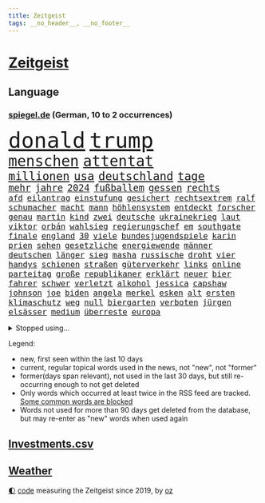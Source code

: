 ```yaml
---
title: Zeitgeist
tags: __no_header__, __no_footer__
---
```


# [Zeitgeist](https://oliz.io/zeitgeist/)

## Language

<h3><a href="https://www.spiegel.de" target="_blank">spiegel.de</a> (German, 10 to 2 occurrences)</h3>
<p style="font-family:monospace">
<span style="font-size:32pt"><a href="news_links.html#donald" class="current">donald</a></span>
<span style="font-size:32pt"><a href="news_links.html#trump" class="current">trump</a></span>
<br>
<span style="font-size:22pt"><a href="news_links.html#menschen" class="current">menschen</a></span>
<span style="font-size:22pt"><a href="news_links.html#attentat" class="current">attentat</a></span>
<br>
<span style="font-size:17pt"><a href="news_links.html#millionen" class="current">millionen</a></span>
<span style="font-size:17pt"><a href="news_links.html#usa" class="current">usa</a></span>
<span style="font-size:17pt"><a href="news_links.html#deutschland" class="current">deutschland</a></span>
<span style="font-size:17pt"><a href="news_links.html#tage" class="current">tage</a></span>
<br>
<span style="font-size:14pt"><a href="news_links.html#mehr" class="current">mehr</a></span>
<span style="font-size:14pt"><a href="news_links.html#jahre" class="current">jahre</a></span>
<span style="font-size:14pt"><a href="news_links.html#2024" class="current">2024</a></span>
<span style="font-size:14pt"><a href="news_links.html#fußballem" class="current">fußballem</a></span>
<span style="font-size:14pt"><a href="news_links.html#gessen" class="new">gessen</a></span>
<span style="font-size:14pt"><a href="news_links.html#rechts" class="current">rechts</a></span>
<br>
<span style="font-size:12pt"><a href="news_links.html#afd" class="current">afd</a></span>
<span style="font-size:12pt"><a href="news_links.html#eilantrag" class="current">eilantrag</a></span>
<span style="font-size:12pt"><a href="news_links.html#einstufung" class="current">einstufung</a></span>
<span style="font-size:12pt"><a href="news_links.html#gesichert" class="current">gesichert</a></span>
<span style="font-size:12pt"><a href="news_links.html#rechtsextrem" class="new">rechtsextrem</a></span>
<span style="font-size:12pt"><a href="news_links.html#ralf" class="current">ralf</a></span>
<span style="font-size:12pt"><a href="news_links.html#schumacher" class="current">schumacher</a></span>
<span style="font-size:12pt"><a href="news_links.html#macht" class="current">macht</a></span>
<span style="font-size:12pt"><a href="news_links.html#mann" class="current">mann</a></span>
<span style="font-size:12pt"><a href="news_links.html#höhlensystem" class="new">höhlensystem</a></span>
<span style="font-size:12pt"><a href="news_links.html#entdeckt" class="current">entdeckt</a></span>
<span style="font-size:12pt"><a href="news_links.html#forscher" class="current">forscher</a></span>
<span style="font-size:12pt"><a href="news_links.html#genau" class="current">genau</a></span>
<span style="font-size:12pt"><a href="news_links.html#martin" class="current">martin</a></span>
<span style="font-size:12pt"><a href="news_links.html#kind" class="current">kind</a></span>
<span style="font-size:12pt"><a href="news_links.html#zwei" class="current">zwei</a></span>
<span style="font-size:12pt"><a href="news_links.html#deutsche" class="current">deutsche</a></span>
<span style="font-size:12pt"><a href="news_links.html#ukrainekrieg" class="current">ukrainekrieg</a></span>
<span style="font-size:12pt"><a href="news_links.html#laut" class="current">laut</a></span>
<span style="font-size:12pt"><a href="news_links.html#viktor" class="current">viktor</a></span>
<span style="font-size:12pt"><a href="news_links.html#orbán" class="current">orbán</a></span>
<span style="font-size:12pt"><a href="news_links.html#wahlsieg" class="current">wahlsieg</a></span>
<span style="font-size:12pt"><a href="news_links.html#regierungschef" class="current">regierungschef</a></span>
<span style="font-size:12pt"><a href="news_links.html#em" class="current">em</a></span>
<span style="font-size:12pt"><a href="news_links.html#southgate" class="current">southgate</a></span>
<span style="font-size:12pt"><a href="news_links.html#finale" class="current">finale</a></span>
<span style="font-size:12pt"><a href="news_links.html#england" class="current">england</a></span>
<span style="font-size:12pt"><a href="news_links.html#30" class="current">30</a></span>
<span style="font-size:12pt"><a href="news_links.html#viele" class="current">viele</a></span>
<span style="font-size:12pt"><a href="news_links.html#bundesjugendspiele" class="new">bundesjugendspiele</a></span>
<span style="font-size:12pt"><a href="news_links.html#karin" class="current">karin</a></span>
<span style="font-size:12pt"><a href="news_links.html#prien" class="current">prien</a></span>
<span style="font-size:12pt"><a href="news_links.html#sehen" class="current">sehen</a></span>
<span style="font-size:12pt"><a href="news_links.html#gesetzliche" class="current">gesetzliche</a></span>
<span style="font-size:12pt"><a href="news_links.html#energiewende" class="current">energiewende</a></span>
<span style="font-size:12pt"><a href="news_links.html#männer" class="current">männer</a></span>
<span style="font-size:12pt"><a href="news_links.html#deutschen" class="current">deutschen</a></span>
<span style="font-size:12pt"><a href="news_links.html#länger" class="current">länger</a></span>
<span style="font-size:12pt"><a href="news_links.html#sieg" class="current">sieg</a></span>
<span style="font-size:12pt"><a href="news_links.html#masha" class="new">masha</a></span>
<span style="font-size:12pt"><a href="news_links.html#russische" class="current">russische</a></span>
<span style="font-size:12pt"><a href="news_links.html#droht" class="current">droht</a></span>
<span style="font-size:12pt"><a href="news_links.html#vier" class="current">vier</a></span>
<span style="font-size:12pt"><a href="news_links.html#handys" class="current">handys</a></span>
<span style="font-size:12pt"><a href="news_links.html#schienen" class="current">schienen</a></span>
<span style="font-size:12pt"><a href="news_links.html#straßen" class="current">straßen</a></span>
<span style="font-size:12pt"><a href="news_links.html#güterverkehr" class="new">güterverkehr</a></span>
<span style="font-size:12pt"><a href="news_links.html#links" class="current">links</a></span>
<span style="font-size:12pt"><a href="news_links.html#online" class="current">online</a></span>
<span style="font-size:12pt"><a href="news_links.html#parteitag" class="current">parteitag</a></span>
<span style="font-size:12pt"><a href="news_links.html#große" class="current">große</a></span>
<span style="font-size:12pt"><a href="news_links.html#republikaner" class="current">republikaner</a></span>
<span style="font-size:12pt"><a href="news_links.html#erklärt" class="current">erklärt</a></span>
<span style="font-size:12pt"><a href="news_links.html#neuer" class="current">neuer</a></span>
<span style="font-size:12pt"><a href="news_links.html#bier" class="current">bier</a></span>
<span style="font-size:12pt"><a href="news_links.html#fahrer" class="current">fahrer</a></span>
<span style="font-size:12pt"><a href="news_links.html#schwer" class="current">schwer</a></span>
<span style="font-size:12pt"><a href="news_links.html#verletzt" class="current">verletzt</a></span>
<span style="font-size:12pt"><a href="news_links.html#alkohol" class="current">alkohol</a></span>
<span style="font-size:12pt"><a href="news_links.html#jessica" class="current">jessica</a></span>
<span style="font-size:12pt"><a href="news_links.html#capshaw" class="new">capshaw</a></span>
<span style="font-size:12pt"><a href="news_links.html#johnson" class="current">johnson</a></span>
<span style="font-size:12pt"><a href="news_links.html#joe" class="current">joe</a></span>
<span style="font-size:12pt"><a href="news_links.html#biden" class="current">biden</a></span>
<span style="font-size:12pt"><a href="news_links.html#angela" class="current">angela</a></span>
<span style="font-size:12pt"><a href="news_links.html#merkel" class="current">merkel</a></span>
<span style="font-size:12pt"><a href="news_links.html#esken" class="current">esken</a></span>
<span style="font-size:12pt"><a href="news_links.html#alt" class="current">alt</a></span>
<span style="font-size:12pt"><a href="news_links.html#ersten" class="current">ersten</a></span>
<span style="font-size:12pt"><a href="news_links.html#klimaschutz" class="current">klimaschutz</a></span>
<span style="font-size:12pt"><a href="news_links.html#weg" class="current">weg</a></span>
<span style="font-size:12pt"><a href="news_links.html#null" class="current">null</a></span>
<span style="font-size:12pt"><a href="news_links.html#biergarten" class="current">biergarten</a></span>
<span style="font-size:12pt"><a href="news_links.html#verboten" class="current">verboten</a></span>
<span style="font-size:12pt"><a href="news_links.html#jürgen" class="current">jürgen</a></span>
<span style="font-size:12pt"><a href="news_links.html#elsässer" class="new">elsässer</a></span>
<span style="font-size:12pt"><a href="news_links.html#medium" class="current">medium</a></span>
<span style="font-size:12pt"><a href="news_links.html#überreste" class="current">überreste</a></span>
<span style="font-size:12pt"><a href="news_links.html#europa" class="current">europa</a></span>
</p>
<details>
<summary>Stopped using...</summary>
<p class="former" style="font-size:12pt">
magdeburg(1364) bekannten(1363) hervor(1363) privaten(1363) schatten(1363) teheran(1363) arbeitsplatz(1362) humanitäre(1362) prüfung(1362) gegenseitig(1361) la(1361) verschoben(1361) 2015(1360) aufnehmen(1360) maß(1360) vermehrt(1360) mai(1359) vergewaltigung(1359) bundespolizei(1358) fußballquiz(1358) kauf(1358) kriminelle(1358) untersuchungshaft(1358) abgang(1357) also(1357) befürchten(1357) entschädigung(1357) halben(1357) signal(1357) stellte(1357) strengere(1357) verhaftet(1357) worauf(1357) 2019(1356) bayerische(1356) brücke(1356) englischen(1356) kommunen(1356) scheinen(1356) scheiterte(1356) usaußenminister(1356) verbraucherschützer(1356) verluste(1356) wolfgang(1356) 31(1355) alternativen(1355) athleten(1355) forderte(1355) gemeinde(1355) könne(1355) liga(1355) meinem(1355) riesige(1355) west(1355) bus(1354) reduziert(1354) terroristen(1354) absturz(1353) betroffenen(1353) christine(1353) fuß(1353) lars(1353) sports(1353) super(1353) verbietet(1353) abstimmen(1352) mario(1352) meldete(1352) weder(1352) käufer(1351) ließen(1351) tore(1351) vertreter(1351) drohungen(1350) gebaut(1350) nahezu(1350) pflanzen(1350) augsburg(1349) 500(1348) fließt(1348) vorstellen(1348) überraschung(1348) gesetze(1347) verbände(1347) üben(1347) aufgenommen(1346) berater(1346) büro(1346) informationen(1346) bewährungsstrafe(1345) zugelassen(1345) ordnung(1344) genauso(1343) juristisch(1343) beiträge(1340) staffel(1340) claudia(1339) matthias(1339) führenden(1337) herz(1336) ausgesetzt(1333) nationalen(1333) papier(1333) angehörige(1331) abstieg(1329) bundesverfassungsgericht(1329) umgeht(1329) vfb(1329) reduzieren(1328) ältere(1326) möglichkeiten(1322) provoziert(1320) energie(1313) startup(1309) karlsruhe(1302) blinken(1295) schadensersatz(1295) umbau(1263) verlag(1163) banken(1159) unfälle(1142) ausbildung(1116) lebensmitteln(1091) verbunden(1078) verurteilung(1074) las(1070) vegas(1064) weibliche(1057) erscheint(1055) kameras(1050) befürwortet(1049) erkrankte(1040) diebe(1020) getöteten(1017) gesetzentwurf(1014) nfl(1007) millionenhöhe(1001) strackzimmermann(983) energiekrise(981) oppositionsführer(973) methode(961) kiews(944) tradition(939) diskussionen(938) schloss(930) symbol(908) inhalte(902) ring(896) sankt(892) helikopter(885) 2014(875) westens(868) fehlverhalten(867) gestärkt(849) erneuerbare(835) empfang(834) hochrangigen(834) söhne(834) kriegsbeginn(826) starkes(821) wiederaufbau(820) wall(814) zusätzlich(808) ufer(797) aufeinander(787) unterliegt(778) suchte(771) 8(763) französischer(755) grundschule(747) misshandelt(746) youtube(746) vermissten(742) finde(734) wozu(733) extra(720) zuhause(717) legal(716) antony(702) scheiden(700) moderator(696) pleiten(691) werben(689) ganzes(688) führten(684) schickte(672) träumt(672) missverständnis(670) banden(665) dunkle(655) beobachter(647) verbleib(645) grenzgebiet(641) ausgegeben(628) abgestimmt(625) kohl(617) abbruch(616) desinformation(614) sam(609) befragung(604) leere(604) flugabwehr(597) general(597) human(597) suisse(592) ausgemacht(587) vorbereitung(573) überprüfen(573) mächtige(567) petersburg(566) hinnehmen(561) größeren(559) überstanden(554) eva(551) gegründet(550) vergab(548) gelder(543) emotionale(538) rüstet(535) bremst(518) gravierende(514) niederländischen(512) rechtsaußen(510) bildet(508) geständnis(507) umdenken(507) aktive(500) 2007(498) bär(498) generäle(496) lokale(495) 150000(494) vereinten(485) stürme(483) zukünftig(476) laden(474) germany(473) anlagen(472) kreuz(472) jugend(468) bestreiten(464) überwunden(463) schließung(462) sommerspielen(462) lübeck(461) bundesligist(460) angelegenheit(459) geflüchtet(459) existenz(456) spiegeltalk(456) tätern(451) taiwans(449) linkspartei(448) veröffentlichte(444) italiener(442) geisel(441) kleinflugzeug(437) wärmepumpe(434) lebenszeichen(433) ost(432) vergeltung(422) überfahren(422) schief(420) bka(418) arabischen(415) gästen(415) seniorin(415) anschlägen(408) gelernt(408) terrorgruppe(402) watch(402) vergleicht(399) achtjährige(391) soldatinnen(391) cool(387) unterschied(384) wirtschaftlich(384) tropfen(383) schlucht(381) liter(380) zügen(377) missstände(375) zwischenfall(371) vorlegen(365) weile(365) 30jähriger(364) delegation(363) nationalteam(363) weisen(362) architekten(359) schwedens(359) allgäu(357) essener(357) händen(357) geschlossene(353) selbstbewusst(351) erderwärmung(350) 36(348) thrones(348) perfide(346) warmen(346) zutaten(346) klingbeil(342) kriegsende(341) angefeindet(337) ernste(337) angabe(334) geglückt(329) exemplar(328) geöffnet(328) netanyahus(328) unerwartete(325) verschlechtert(324) kanzlerpartei(322) niemanden(322) meyer(321) südkoreanische(321) militärhilfe(318) digitalen(317) uber(315) chancenlos(314) leinwand(309) hall(307) betrachten(306) posts(304) flüsse(302) karrierecoach(301) spezialeinheit(299) goldenen(298) abhalten(297) arena(297) block(297) hühner(296) vorgang(294) dallas(286) aserbaidschan(285) chile(285) jugendstrafe(283) digitaler(282) hymne(282) jahreszeit(281) milliardenhilfen(280) erinnerungskultur(279) fußballweltmeister(278) bequem(277) zusammengestoßen(271) längerem(269) schlicht(268) besetzung(266) continental(265) einiger(264) journal(264) lahmgelegt(264) popkultur(264) 85(263) sanierung(262) ablehnung(261) hackerangriff(260) klarheit(260) kritischen(260) 22jährige(259) klassischen(258) terzić(258) erkenntnissen(251) saarbrücken(251) terrorangriff(251) götze(250) neukölln(250) night(249) teilgenommen(249) weihnachten(248) erkenntnis(245) schuf(245) angeschlagen(244) liebäugelt(243) hamasgeiseln(241) israelisches(241) rafah(241) ndr(240) jüdinnen(239) rückgängig(238) wagt(238) generalstaatsanwaltschaft(237) strikte(237) abschneiden(236) mogelpackung(236) ruhen(231) elbtower(230) empfehlungen(230) hilfslieferungen(230) websites(229) diktatur(227) düpiert(227) härtetest(226) manch(225) 218(224) benkos(224) solarmodule(223) verschaffen(223) aussetzen(221) 60000(220) bombardiert(220) mavericks(220) saal(219) abwärtstrend(218) bären(218) kanye(218) lieferkettengesetz(217) geliebt(216) haderte(216) nürnberger(216) ngo(212) siegerin(212) spurensuche(212) dreijähriger(211) gedenkfeier(210) immense(210) ostdeutschen(210) kredit(208) bereichen(207) clarke(207) fdpfinanzminister(207) plane(207) regionalbahn(207) ausgespielt(205) zuschauen(205) einhaltung(204) gesinnung(204) ultimatum(204) 18jährige(203) exprofi(203) rights(203) carlo(202) demütigungen(202) usostküste(202) verspätung(202) bestehe(201) lagarde(200) nass(200) symptome(200) gershkovich(198) japanischen(198) notfall(198) catherine(196) hits(196) unwahrscheinlich(196) stift(195) streamingdienst(195) wundert(194) konservativer(193) vorfällen(193) knapper(192) ostdeutsche(192) schlimme(192) verwandeln(192) zeitalter(192) onlinehändler(191) sharon(191) ehefrauen(189) zögert(189) riesigen(188) edin(187) fortschritte(187) iss(186) schwestern(186) anhebung(185) mehrfamilienhaus(184) meiden(184) playoffs(184) reparieren(184) spruch(183) versicherung(183) brooklyn(182) aussetzung(181) nicole(180) wohnhausbrand(180) inhaftiert(179) spdabgeordnete(179) teppich(179) münzen(177) klubwm(176) wahr(176) körperlich(175) geschildert(174) patriotismus(173) ranghohes(173) normalerweise(172) berücksichtigt(171) göttingen(171) spencer(171) muskeln(170) niedergelegt(170) house(169) präsentierte(169) verschuldet(168) brasilianer(167) hausbesitzer(167) topfavorit(167) drangen(166) françoise(166) herzinfarkt(165) kunstausstellung(165) wettkampf(164) oregon(163) nervig(162) partys(160) verbraucherzentralen(160) leichtes(159) miesen(159) angekündigten(158) musikerin(158) duolingo(157) opferzahlen(157) baltimore(156) gras(156) schusswaffen(156) gesundheitszustand(155) pausieren(155) umarmt(155) günstigeren(154) lehrkräften(154) rückwirkend(154) insolvenzverwalter(152) ancelotti(151) euländern(151) route(151) uniform(151) usuniversität(151) irgendwie(150) schifffahrt(150) shein(149) vereinnahmung(149) kollabierten(148) dreharbeiten(147) marken(147) matteo(146) verzögerungen(146) zeitweilig(146) athletinnen(145) reihenweise(144) eisbergs(143) grandslamturnier(142) rundfunk(142) verschlingt(142) diabetes(141) heiraten(141) inakzeptabel(141) landeschef(141) contest(140) eurovision(140) mauer(140) unerschütterliche(140) albion(139) harvey(139) geantwortet(138) grotesk(138) binden(137) bronze(137) einzigartig(137) grünenchef(137) verdrängte(137) empfindlich(135) stadtgebiet(135) wilson(135) bafögreform(134) benkopleite(134) erkrankten(134) meisterschaft(134) bundesgesundheitsminister(133) 170(132) falscher(132) schale(132) schuhe(132) cyrus(131) miley(131) french(130) gegessen(130) missbrauchte(129) staatengemeinschaft(129) verzögern(129) häusern(127) marathon(127) umweltaktivisten(127) wahlniederlage(127) bahncard(126) beauftragt(126) schmuck(126) sportlichen(126) jahrzehntelange(125) kulturbetrieb(125) storniert(125) angriffskriegs(124) boatengs(124) geiseldrama(124) rechtspopulistischen(124) verlorene(124) frühe(123) nsu(123) platte(123) sitze(122) à(122) attraktion(121) sparer(121) treibhausgasemissionen(121) unverständnis(121) gemeinsamer(120) oberpfalz(120) sicherheitsabkommen(120) usvizepräsidentin(120) blog(119) germany’s(119) next(119) repressalien(119) topmodel(119) 28jährigen(118) chefcoach(118) lüge(118) niedergeschlagen(118) reklamiert(118) ampelhaushälter(117) euwahl(116) redner(116) sorgerecht(116) bewundert(115) ewigkeit(115) legten(115) pfiff(115) rollstuhl(115) dortmunds(114) scheidung(114) aufgegriffen(113) ludwigshafen(113) silber(113) spezielles(113) vögel(113) abtreibungen(112) geheimdiensten(112) kremlherrscher(112) passenden(112) börsengang(111) datenschützer(111) heben(111) heizungsgesetz(111) klagte(111) rihanna(111) eingestochen(110) gebildet(110) handgemenge(110) mehrheitlich(110) ausgebildet(109) thcgrenzwert(108) anteilnahme(107) deutschsprachige(107) kitchen(107) marihuana(107) segeln(107) ärgerte(107) überlassen(107) einschränkung(106) persönlichkeit(106) chiphersteller(105) hansböcklerstiftung(105) plastik(105) rekruten(105) fernbleiben(104) wählern(104) bug(103) enthüllen(103) hessischen(102) montenegro(102) wehr(102) vergiftet(101) vorsitzender(101) country(100) spitzenkandidat(100) tvinterview(100) abgrund(99) baseballschläger(99) betonen(99) rentenpaket(99) suspendiert(99) transparent(99) unerwünscht(99) abwerfen(98) friedensgipfel(98) kürze(98) meistern(98) schulter(98) australischen(97) bekriegen(97) dragon(97) fotografieren(97) jake(97) nationaler(97) ostdeutscher(97) trinkwasser(97) verdammt(97) klaas(96) bundesstaaten(95) dürfe(95) einblick(95) verschärfte(95) ausbremsen(94) seniorenheim(94) edelmetall(93) leo(93) schub(93) zwangsversteigerung(93) diana(92) dianas(92) keeper(92) mietvertrag(92) anfällig(91) faszinierende(91) jahrelanger(91) renommierteste(91) räder(91) tüfteln(91) abiturienten(90) stützpunkt(90) superfood(90) verteidigungsausschusses(90) fico(89) harmlosen(89) kostenpflichtige(89) slowakische(89) spannung(89) trainerfrage(89) vorschriften(89) weltranglistenerste(89) werdende(89) nahrung(88) ebene(87) karen(87) kates(87) malen(87) rüstungshersteller(87) zinssenkungen(87) afderfolg(86) rekonstruieren(86) riskante(86) umplanen(86) anstrich(85) büchern(85) don(85) emkader(85) irritation(85) schläge(85) strahlkraft(85) trikots(85) zustände(85) isableger(84) kühl(84) lngterminals(84) paragraf(84) relevant(84) beschwerde(83) iga(83) jansen(83) lehrerverband(83) lehrerverbands(83) paramilitärs(83) rügen(83) studio(83) ursachen(83) youngster(83) świątek(83) depressive(82) dämpft(82) geschmissen(82) impulse(82) israelgazakonflikt(82) leichten(82) wehrmacht(82) angebote(81) anonymität(81) exkapitän(81) graz(81) maas(81) sammelklage(81) südeuropa(81) vegane(81) verbrachte(81) verwandelte(81) attraktiv(80) auktion(80) compactmagazins(80) deutschlandtrikot(80) ispk(80) kommunalwahlen(80) störer(80) vermieden(80) affären(79) elefanten(79) falschparker(79) heimatland(79) niedrige(79) rebel(79) thc(79) zähneputzen(79) euzölle(78) libyens(78) missbrauchen(78) montagmittag(78) terrorisieren(78) versteckten(78) zurückschicken(78) akne(77) bewusstsein(77) boykottieren(77) brückeneinsturz(77) entlassung(77) iraner(77) libanesische(77) schiffskollision(77) set(77) solingen(77) usreporter(77) austrian(76) erhärten(76) filmklassiker(76) größtes(76) karriereziel(76) lngterminal(76) 74jähriger(75) apulien(75) aufbringen(75) familienalltag(75) fleischkonsum(75) gesprächskanäle(75) grundschulkinder(75) oberster(75) spiegelbericht(75) terzićs(75) university(75) adler(74) hirn(74) nagers(74) neuigkeiten(74) testspiel(74) angepasste(73) bündnisse(73) einstellung(73) unternehmensberater(73) wildpferde(73) außergewöhnliche(72) bemühen(72) benutzt(72) erneuert(72) giftig(72) kollektiv(72) kommunalwahl(72) lebenslangen(72) machtübernahme(72) neunzigern(72) regional(72) schutzausrüstung(72) schürt(72) bereut(71) euch(71) gestürmt(71) instanz(71) meier(71) schweröl(71) songtexte(71) torsten(71) traditionellen(71) transportiert(71) wehrdienst(71) aufräumarbeiten(70) dolly(70) einschalten(70) europol(70) geraldine(70) landesamt(70) neubau(70) neugebauer(70) ostküste(70) parton(70) anmutende(69) brighton(69) brände(69) flächendeckend(69) hove(69) jahrhunderts(69) kraftakt(69) bittere(68) bremse(68) formale(68) paartherapeutin(68) schlafmangel(68) schnelleren(68) zugstrecken(68) 68jährige(67) birgit(67) bundeswirtschaftsminister(67) erheblicher(67) günstigem(67) illegales(67) 74jährige(66) angetrieben(66) ballack(66) reservisten(66) staatsfonds(66) töchtern(66) verschwörungsideologien(66) darlegen(65) fahrenden(65) revidiert(65) sequel(65) theoretisch(65) entgeht(64) geprallt(64) kasachstan(64) reeder(64) robusten(64) spiegelbuch(64) caitlin(63) clark(63) formel1weltmeister(63) grundsteuer(63) krah(63) profifußballer(63) wnba(63) autobranche(62) hofften(62) jenen(62) systematisch(62) zeitfenster(62) überragende(62) enttäuschte(61) komfort(61) moderation(61) staatskasse(61) steuerlich(61) windräder(61) flasche(60) leistungsträger(60) leitplanke(60) fti(59) ginge(59) koordinieren(59) marschflugkörpern(59) mau(59) namensänderung(59) nützt(59) reiseveranstalter(59) alleskönner(58) bürgern(58) dreiste(58) konkreten(58) kultusministerkonferenz(58) nadal(58) privater(58) rafael(58) schwimmbad(58) thronfolger(58) tippen(58) zeltplatz(58) zinswende(58) abzeichen(57) chemotherapie(57) elefant(57) libanesischen(57) schockmoment(57) strafprozess(57) tresor(57) verbote(57) amanal(56) gewebe(56) gräber(56) hochgradig(56) mücken(56) petros(56) umweltschützer(56) verkehrspolitik(56) weinstein(56) wittert(56) überflutet(56) aktivismus(55) atomreaktoren(55) freunden(55) gefüttert(55) ideal(55) konzentriert(55) law(55) likes(55) salvador(55) wohnort(55) beckhams(54) faible(54) hormone(54) stabhochspringer(54) geschworenen(53) halbmarathon(53) musical(53) parkplatz(53) traunstein(53) treue(53) assistent(52) brille(52) durchfall(52) erbrechen(52) geldbuße(52) nbaplayoffs(52) nickelodeon(52) schwächt(52) chefermittlerin(51) engagierte(51) kürzer(51) pubertät(51) strafanzeigen(51) frederiksen(50) landeten(50) mette(50) anlegen(49) anwohnern(49) bitcoinfans(49) fußballteams(49) geldzahlungen(49) marcandré(49) prophezeit(49) rekordwert(49) stegen(49) ter(49) gefängnisstrafen(48) kiffer(48) menschenrechtsorganisation(48) nachzuahmen(48) nickelodeonskandal(48) pfarrer(48) wahlrecht(48) akten(47) einlass(47) kostenpflichtigen(47) schlüsselrolle(47) unbekanntes(47) unterhalten(47) agententätigkeit(46) arddoku(46) erlangen(46) gefühlte(45) helena(45) prototyp(45) stationierung(45) éric(45) befreite(44) deutschlandtour(44) empfing(44) enormer(44) geahndet(44) roll(44) schlacht(44) schliersee(44) veteran(44) bestrafen(43) fette(43) marius(43) pünktlichkeit(43) spitzenkandidatin(43) verleumdung(43) versicherer(43) abkürzung(42) argumenten(42) fdppolitiker(42) koalitionsbruch(42) marcus(42) schiedsgericht(42) boomen(41) freigekommen(41) granit(41) komme(41) tiefgarage(41) umweltminister(41) xhaka(41) antidepressiva(40) geträumt(40) defekt(39) einstecken(39) exklusiv(39) ferrell(39) modernsten(39) wahlkämpfer(39) wahlplakate(39) bloßen(38) dreckiger(38) erik(38) innenministerkonferenz(38) regensburg(38) ullrich(38) gerard(37) kultserie(37) moderatorin(37) nachbarort(37) piqué(37) plakatieren(37) auftaktspiel(36) darfur(36) geburtenzahl(36) genesung(36) hungerstreik(36) kaulitz(36) optimiert(36) schuldspruch(36) tiefpunkte(36) weiterverkauft(36) wider(36) übel(36) emilia(35) gerechtigkeit(35) nirgendwo(35) ushochschule(35) dauereinsatz(34) ehesten(34) harold(34) kompletten(34) lokalen(34) spontane(34) überschwemmte(34) aufgemacht(33) euwahlkampf(33) robin(33) schärferen(33) daum(32) erwärmt(32) geschichtsbild(32) mutterschaft(32) ruin(32) tauschen(32) 26jährige(31) efahrzeuge(31) friends(31) giftigen(31) herde(31) liiert(31) mumbai(31) regionalliga(31) sde(31) sesamstraße(31) ständigen(31) teiman(31) tshirt(31) überschlagen(31) aargau(30) alfaschir(30) grand(30) insektenforscherin(30) insidern(30) kanton(30) realityshow(30) schulze(30) schweizerischen(30) svenja(30) vegan(30) auszug(29) erschießen(29) filtern(29) geldes(29) kiosk(29) weltkriegs(29) auszuweiten(28) dozenten(28) echtes(28) leises(28) made(28) radwege(28) spots(28) wärmepumpenhersteller(28) behandeln(27) hoden(27) straßenrand(27) auswilderung(26) booten(26) cooper(26) fortschritten(26) louisa(26) schlafzimmer(26) ausbreiten(25) beantragte(25) meppen(25) 1968(24) albträume(24) broadway(24) ligakonkurrenten(24) luzide(24) pcs(24) reaktivieren(24) recall(24) rechtsrucks(24) schredl(24) suchfunktion(24) texaner(24) wortbruch(24) zitiert(24) zugtoiletten(24) bewährt(23) dribblings(23) empartien(23) erstligisten(23) faszination(23) rekordhöhe(23) stolpern(23) zerrüttet(23) egonerwinkischpreis(22) kabeltv(22) reportagen(22) sternpreis(22) swr(22) einsteigen(21) gehuldigt(21) gemischt(21) illusionen(21) schadenersatz(21) verbündeter(21) verschiedener(21) warteten(21) genehmigungen(20) gerichtsurteil(20) hochwassers(20) klicks(20) krawallen(20) nähren(20) pflanze(20) vollziehen(20) internets(19) kommunalpolitiker(19) afddelegation(18) ausgebrannt(18) fett(18) flutschäden(18) habt(18) koalitionen(18) kommunismus(18) memes(18) mifepristone(18) profifußball(18) vizepremier(18) zugezogen(18) absetzen(17) basel(17) kolonialmacht(17) naziparolen(17) ballermänner(16) colour(16) ebenen(16) motivierte(16) nachahmen(16) streifen(16) trooping(16) aminata(15) cumex(15) fremde(15) gegrölt(15) kidman(15) normalen(15) palästinensergebieten(15) r(15) aufgetreten(14) bowl(14) bundesweiten(14) campbell(14) fortsetzen(14) gähnende(14) herhalten(14) micky(14) urteile(14) zigarette(14) adipositas(13) ahnung(13) akteur(13) meteorologe(13) seegang(13) fußballern(12) schädlinge(12) taxiunternehmen(12) vorwarnung(12) waffenpaket(12) abschießen(11) auszählungen(11) finals(11) füreinander(11) garros(11) löwen(11) standhaftigkeit(11) statements(11) ähnlichem(11)
</p>
</details>
<p>Legend:
<ul>
<li><span class="new">new</span>, first seen within the last 10 days</li>
<li><span class="current">current</span>, regular topical words used in the news, not "new", not "former"</li>
<li><span class="former">former(days span relevant)</span>, not used in the last 30 days, but still re-occurring enough to not get deleted</li>
<li>Only words which occurred at least twice in the RSS feed are tracked. <a href="language/filters.py">Some common words are blocked</a></li>
<li>Words not used for more than 90 days get deleted from the database, but may re-enter as "new" words when used again</li>
</ul>
</p>

## [Investments](investments.html)[.csv](investments.csv)

## [Weather](weather.html)

<footer>
<a href="javascript:toggleTheme()" class="nav">🌓</a>
<a href="https://github.com/ooz/zeitgeist">code</a> measuring the Zeitgeist since 2019, by <a href="https://oliz.io">oz</a>
</footer>
